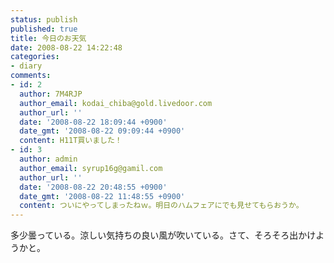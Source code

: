 ```yaml
---
status: publish
published: true
title: 今日のお天気
date: 2008-08-22 14:22:48
categories:
- diary
comments:
- id: 2
  author: 7M4RJP
  author_email: kodai_chiba@gold.livedoor.com
  author_url: ''
  date: '2008-08-22 18:09:44 +0900'
  date_gmt: '2008-08-22 09:09:44 +0900'
  content: H11T買いました！
- id: 3
  author: admin
  author_email: syrup16g@gamil.com
  author_url: ''
  date: '2008-08-22 20:48:55 +0900'
  date_gmt: '2008-08-22 11:48:55 +0900'
  content: ついにやってしまったねｗ。明日のハムフェアにでも見せてもらおうか。
---
```

多少曇っている。涼しい気持ちの良い風が吹いている。さて、そろそろ出かけようかと。
